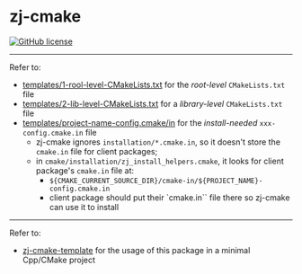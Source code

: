 # zj-cmake

[![GitHub license](https://img.shields.io/badge/license-Apache--2.0-blue.svg)](https://github.com/zongyaojin/zj-cmake/blob/main/LICENSE)

---

Refer to:

- [templates/1-rool-level-CMakeLists.txt](./templates/1-root-level-CMakeLists.txt.in) for the *root-level* `CMakeLists.txt` file
- [templates/2-lib-level-CMakeLists.txt](./templates/2-lib-level-CMakeLists.txt.in) for a *library-level* `CMakeLists.txt` file
- [templates/project-name-config.cmake/in](./templates/project-name-config.cmake.in) for the *install-needed* `xxx-config.cmake.in` file
  - zj-cmake ignores `installation/*.cmake.in`, so it doesn't store the `cmake.in` file for client packages;
  - in `cmake/installation/zj_install_helpers.cmake`, it looks for client package's `cmake.in` file at:
    - `${CMAKE_CURRENT_SOURCE_DIR}/cmake-in/${PROJECT_NAME}-config.cmake.in`
    - client package should put their `cmake.in`` file there so zj-cmake can use it to install

---

Refer to:

- [zj-cmake-template](https://github.com/zongyaojin/zj-cmake-template) for the usage of this package in a minimal Cpp/CMake project
